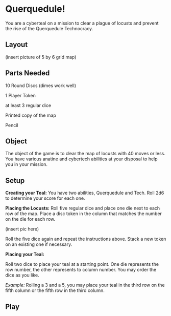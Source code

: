 # Querquedule!
You are a cyberteal on a mission to clear a plague of locusts and prevent the rise of the Querquedule Technocracy.

## Layout

(insert picture of 5 by 6 grid map)

## Parts Needed

10 Round Discs (dimes work well)

1 Player Token

at least 3 regular dice

Printed copy of the map

Pencil

## Object

The object of the game is to clear the map of locusts with 40 moves or less. You have various anatine and cybertech abilities at your disposal to help you in your mission.

## Setup

**Creating your Teal:** You have two abilities, Querquedule and Tech. Roll 2d6 to determine your score for each one.

**Placing the Locusts:** Roll five regular dice and place one die next to each row of the map. Place a disc token in the column that matches the number on the die for each row.

(insert pic here)

Roll the five dice again and repeat the instructions above. Stack a new token on an existing one if necessary.

**Placing your Teal:**

Roll two dice to place your teal at a starting point. One die represents the row number, the other represents to column number. You may order the dice as you like.

*Example:* Rolling a 3 and a 5, you may place your teal in the third row on the fifth column or the fifth row in the third column.

## Play


